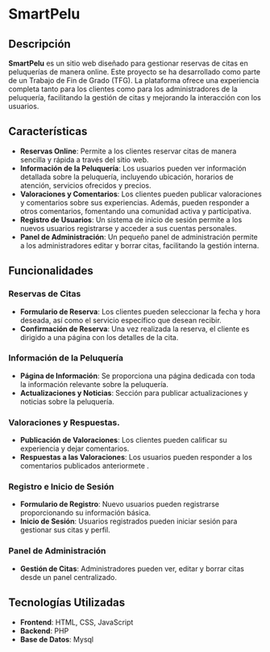 # SmartPelu

## Descripción

**SmartPelu** es un sitio web diseñado para gestionar reservas de citas en peluquerías de manera online. Este proyecto se ha desarrollado como parte de un Trabajo de Fin de Grado (TFG). La plataforma ofrece una experiencia completa tanto para los clientes como para los administradores de la peluquería, facilitando la gestión de citas y mejorando la interacción con los usuarios.

## Características

- **Reservas Online**: Permite a los clientes reservar citas de manera sencilla y rápida a través del sitio web.
- **Información de la Peluquería**: Los usuarios pueden ver información detallada sobre la peluquería, incluyendo ubicación, horarios de atención, servicios ofrecidos y precios.
- **Valoraciones y Comentarios**: Los clientes pueden publicar valoraciones y comentarios sobre sus experiencias. Además, pueden responder a otros comentarios, fomentando una comunidad activa y participativa.
- **Registro de Usuarios**: Un sistema de inicio de sesión permite a los nuevos usuarios registrarse y acceder a sus cuentas personales.
- **Panel de Administración**: Un pequeño panel de administración permite a los administradores editar y borrar citas, facilitando la gestión interna.

## Funcionalidades

### Reservas de Citas

- **Formulario de Reserva**: Los clientes pueden seleccionar la fecha y hora deseada, así como el servicio específico que desean recibir.
- **Confirmación de Reserva**: Una vez realizada la reserva, el cliente es dirigido a una página con los detalles de la cita.

### Información de la Peluquería

- **Página de Información**: Se proporciona una página dedicada con toda la información relevante sobre la peluquería.
- **Actualizaciones y Noticias**: Sección para publicar actualizaciones y noticias sobre la peluquería.

### Valoraciones y Respuestas.

- **Publicación de Valoraciones**: Los clientes pueden calificar su experiencia y dejar comentarios.
- **Respuestas a las Valoraciones**: Los usuarios pueden responder a los comentarios publicados anteriormete .

### Registro e Inicio de Sesión

- **Formulario de Registro**: Nuevo usuarios pueden registrarse proporcionando su información básica.
- **Inicio de Sesión**: Usuarios registrados pueden iniciar sesión para gestionar sus citas y perfil.

### Panel de Administración

- **Gestión de Citas**: Administradores pueden ver, editar y borrar citas desde un panel centralizado.

## Tecnologías Utilizadas

- **Frontend**: HTML, CSS, JavaScript
- **Backend**: PHP
- **Base de Datos**: Mysql

